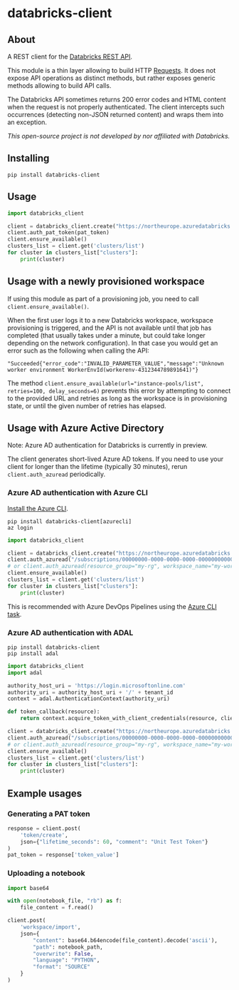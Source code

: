 # databricks-client

## About

A REST client for the [Databricks REST API](https://docs.databricks.com/dev-tools/api/latest/index.html).

This module is a thin layer allowing to build HTTP [Requests](https://requests.readthedocs.io/en/master/).
It does not expose API operations as distinct methods, but rather exposes generic methods allowing
to build API calls.

The Databricks API sometimes returns 200 error codes and HTML content when the request is not
properly authenticated. The client intercepts such occurrences (detecting non-JSON returned content)
and wraps them into an exception.

_This open-source project is not developed by nor affiliated with Databricks._

## Installing

```
pip install databricks-client
```

## Usage

```python
import databricks_client

client = databricks_client.create("https://northeurope.azuredatabricks.net/api/2.0")
client.auth_pat_token(pat_token)
client.ensure_available()
clusters_list = client.get('clusters/list')
for cluster in clusters_list["clusters"]:
    print(cluster)
```

## Usage with a newly provisioned workspace

If using this module as part of a provisioning job, you need to call `client.ensure_available()`.

When the first user logs it to a new Databricks workspace, workspace provisioning is triggered,
and the API is not available until that job has completed (that usually takes under a minute,
but could take longer depending on the network configuration). In that case you would get an
error such as the following when calling the API:

```
"Succeeded{"error_code":"INVALID_PARAMETER_VALUE","message":"Unknown worker environment WorkerEnvId(workerenv-4312344789891641)"}
```

The method `client.ensure_available(url="instance-pools/list", retries=100, delay_seconds=6)`
prevents this error by attempting to
connect to the provided URL and retries as long as the workspace is in provisioning
state, or until the given number of retries has elapsed.

## Usage with Azure Active Directory

Note: Azure AD authentication for Databricks is currently in preview.

The client generates short-lived Azure AD tokens. If you need to use your client for longer
than the lifetime (typically 30 minutes), rerun `client.auth_azuread` periodically.

### Azure AD authentication with Azure CLI

[Install the Azure CLI](https://docs.microsoft.com/en-us/cli/azure/install-azure-cli?view=azure-cli-latest).

```
pip install databricks-client[azurecli]
az login
```

```python
import databricks_client

client = databricks_client.create("https://northeurope.azuredatabricks.net/api/2.0")
client.auth_azuread("/subscriptions/00000000-0000-0000-0000-000000000000/resourceGroups/my-rg/providers/Microsoft.Databricks/workspaces/my-workspace")
# or client.auth_azuread(resource_group="my-rg", workspace_name="my-workspace")
client.ensure_available()
clusters_list = client.get('clusters/list')
for cluster in clusters_list["clusters"]:
    print(cluster)
```

This is recommended with Azure DevOps Pipelines using the [Azure CLI task](https://docs.microsoft.com/en-us/azure/devops/pipelines/tasks/deploy/azure-cli?view=azure-devops).

### Azure AD authentication with ADAL

```
pip install databricks-client
pip install adal
```

```python
import databricks_client
import adal

authority_host_uri = 'https://login.microsoftonline.com'
authority_uri = authority_host_uri + '/' + tenant_id
context = adal.AuthenticationContext(authority_uri)

def token_callback(resource):
    return context.acquire_token_with_client_credentials(resource, client_id, client_secret)["accessToken"]

client = databricks_client.create("https://northeurope.azuredatabricks.net/api/2.0")
client.auth_azuread("/subscriptions/00000000-0000-0000-0000-000000000000/resourceGroups/my-rg/providers/Microsoft.Databricks/workspaces/my-workspace", token_callback)
# or client.auth_azuread(resource_group="my-rg", workspace_name="my-workspace", token_callback=token_callback)
client.ensure_available()
clusters_list = client.get('clusters/list')
for cluster in clusters_list["clusters"]:
    print(cluster)
```

## Example usages

### Generating a PAT token

```python
response = client.post(
    'token/create',
    json={"lifetime_seconds": 60, "comment": "Unit Test Token"}
)
pat_token = response['token_value']
```

### Uploading a notebook

```python
import base64

with open(notebook_file, "rb") as f:
    file_content = f.read()

client.post(
    'workspace/import',
    json={
        "content": base64.b64encode(file_content).decode('ascii'),
        "path": notebook_path,
        "overwrite": False,
        "language": "PYTHON",
        "format": "SOURCE"
    }
)
```

